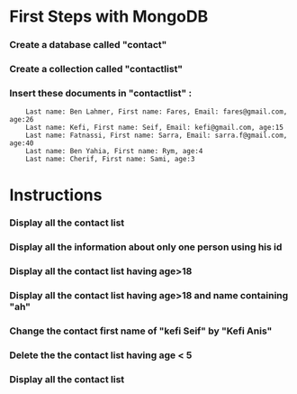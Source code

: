 # First Steps with MongoDB

###    Create a database called "contact"
###    Create a collection called "contactlist"
###    Insert these documents  in "contactlist" :
        Last name: Ben Lahmer, First name: Fares, Email: fares@gmail.com, age:26
        Last name: Kefi, First name: Seif, Email: kefi@gmail.com, age:15
        Last name: Fatnassi, First name: Sarra, Email: sarra.f@gmail.com, age:40
        Last name: Ben Yahia, First name: Rym, age:4
        Last name: Cherif, First name: Sami, age:3

# Instructions

###         Display all the contact list
###         Display all the information about only one person using his id
###         Display all the contact list having age>18
###         Display all the contact list having age>18 and name containing "ah"
###         Change the contact first name of "kefi Seif" by "Kefi Anis"
###         Delete the the contact list having age < 5
###         Display all the contact list
